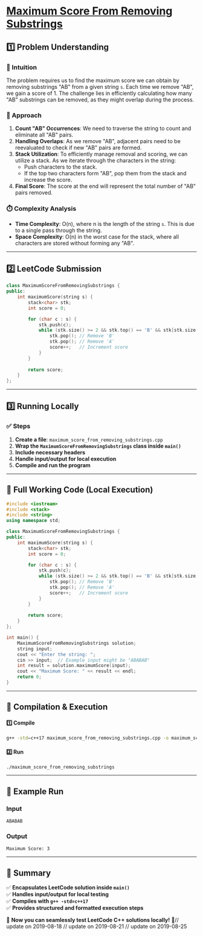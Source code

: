 # **[Maximum Score From Removing Substrings](https://leetcode.com/problems/maximum-score-from-removing-substrings/description/)**  

## **1️⃣ Problem Understanding**  
### **📌 Intuition**  
The problem requires us to find the maximum score we can obtain by removing substrings "AB" from a given string `s`. Each time we remove "AB", we gain a score of 1. The challenge lies in efficiently calculating how many "AB" substrings can be removed, as they might overlap during the process. 

### **🚀 Approach**  
1. **Count "AB" Occurrences**: We need to traverse the string to count and eliminate all "AB" pairs.
2. **Handling Overlaps**: As we remove "AB", adjacent pairs need to be reevaluated to check if new "AB" pairs are formed.
3. **Stack Utilization**: To efficiently manage removal and scoring, we can utilize a stack. As we iterate through the characters in the string:
   - Push characters to the stack.
   - If the top two characters form "AB", pop them from the stack and increase the score.
4. **Final Score**: The score at the end will represent the total number of "AB" pairs removed.

### **⏱️ Complexity Analysis**  
- **Time Complexity**: O(n), where n is the length of the string `s`. This is due to a single pass through the string.
- **Space Complexity**: O(n) in the worst case for the stack, where all characters are stored without forming any "AB".

---  

## **2️⃣ LeetCode Submission**  
```cpp
class MaximumScoreFromRemovingSubstrings {
public:
    int maximumScore(string s) {
        stack<char> stk;
        int score = 0;

        for (char c : s) {
            stk.push(c);
            while (stk.size() >= 2 && stk.top() == 'B' && stk[stk.size() - 2] == 'A') {
                stk.pop(); // Remove 'B'
                stk.pop(); // Remove 'A'
                score++;   // Increment score
            }
        }
        
        return score;
    }
};  
```  

---  

## **3️⃣ Running Locally**  
### **✅ Steps**  
1. **Create a file**: `maximum_score_from_removing_substrings.cpp`  
2. **Wrap the `MaximumScoreFromRemovingSubstrings` class inside `main()`**  
3. **Include necessary headers**  
4. **Handle input/output for local execution**  
5. **Compile and run the program**  

---  

## **📝 Full Working Code (Local Execution)**  
```cpp
#include <iostream>
#include <stack>
#include <string>
using namespace std;

class MaximumScoreFromRemovingSubstrings {
public:
    int maximumScore(string s) {
        stack<char> stk;
        int score = 0;

        for (char c : s) {
            stk.push(c);
            while (stk.size() >= 2 && stk.top() == 'B' && stk[stk.size() - 2] == 'A') {
                stk.pop(); // Remove 'B'
                stk.pop(); // Remove 'A'
                score++;   // Increment score
            }
        }
        
        return score;
    }
};

int main() {
    MaximumScoreFromRemovingSubstrings solution;
    string input;
    cout << "Enter the string: ";
    cin >> input;  // Example input might be "ABABAB"
    int result = solution.maximumScore(input);
    cout << "Maximum Score: " << result << endl;  
    return 0;
}  
```  

---  

## **🔧 Compilation & Execution**  
#### **1️⃣ Compile**  
```bash
g++ -std=c++17 maximum_score_from_removing_substrings.cpp -o maximum_score_from_removing_substrings
```  

#### **2️⃣ Run**  
```bash
./maximum_score_from_removing_substrings
```  

---  

## **🎯 Example Run**  
### **Input**  
```
ABABAB
```  
### **Output**  
```
Maximum Score: 3
```  

---  

## **📌 Summary**  
✅ **Encapsulates LeetCode solution inside `main()`**  
✅ **Handles input/output for local testing**  
✅ **Compiles with `g++ -std=c++17`**  
✅ **Provides structured and formatted execution steps**  

🚀 **Now you can seamlessly test LeetCode C++ solutions locally!** 🚀// update on 2019-08-18
// update on 2019-08-21
// update on 2019-08-25
